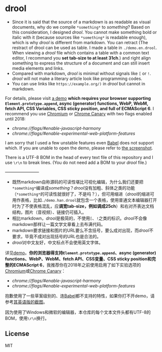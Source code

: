 ﻿# drool

- Since it is said that the source of a markdown is as readable as visual documents, why do we compile `*something*` to *something*? Based on this consideration, I designed *drool*. You cannot make something bold or italic with it (because sources like `*something*` is readable enough), which is why *drool* is different from markdown. You can retract (The restract of drool can be used as table. I made a table in `./demo.en.drool`. When viewing a *drool* file which contains a table with a common text editor, I recommand you **set tab-size to at least 31ch**.) and right align something to express the structure of a document and can still insert media elements and links.
- Compared with markdown, *drool* is minimal without signals like `[` or `!`. *drool* will not make a literary article look like programming codes.
- You can use links like `https://example.org/)` in *drool* but cannot in markdown.

For details, please visit [a demo](https://dou4cc.github.io/drool/demo.html?./demo.en.drool) **which requires your browser supporting `Element.prototype.append`, async (generator) functions, WebP, WebM, fetch API, CSS Variables, CSS sticky position, and full of ECMAScript 6**. I recommend you use [Chromium](https://download-chromium.appspot.com) or [Chrome Canary](https://www.google.com/chrome/browser/canary.html) with two flags enabled until 2018:
- *chrome://flags/#enable-javascript-harmony*
- *chrome://flags/#enable-experimental-web-platform-features*

I am sorry that I used a few unstable features even [Babel](https://babeljs.io) does not support which. If you are unable to open the demo, please refer to [the screenshot](https://dou4cc.github.io/drool/screenshot.en.png).

There is a UTF-8 BOM in the head of every text file of this repository and I use `\r\n` to break lines. (You do not need add a BOM to your *drool* file.)

————————

- 既然markdown自称源码的可读性堪比可视化编辑，为什么我们还要把`*something*`编译成*something*？*drool*没有加粗、斜体之类的功能（`*something*`的可读性就很好了，不是吗？），但可用缩进（*drool*的缩进可用作表格，比如`./demo.han.drool`就包含一个表格，使用普通文本编辑器打开时为了不使表格混乱，应**调宽tab-size，例如调成25ch**）和右对齐表达文档结构，图片（音视频）、链接仍可插入。
- 相比markdown，*drool*是极简的，不使用`[`、`!`之类的标识。*drool*不会像markdown那样让一篇文学文章看上去布满代码。
- markdown要求链接和图片的URL要么不含括号，要么成对出现，而*drool*不要求，毕竟不成对出现括号的URL也是合法的。
- *drool*对中文友好，中文标点不会使用英文字体。

详见[demo](https://dou4cc.github.io/drool/demo.html?./demo.han.drool)。**你的浏览器得支持`Element.prototype.append`、async (generator) functions、WebP、WebM、fetch API、CSS变量、CSS sticky position和完整的ECMAScript 6**，我推荐你在2018年之前使用启用了如下实验选项的[Chromium](https://download-chromium.appspot.com)或[Chrome Canary](https://www.google.com/chrome/browser/canary.html)：
- *chrome://flags/#enable-javascript-harmony*
- *chrome://flags/#enable-experimental-web-platform-features*

抱歉使用了一些草案级别的、连[Babel](https://babeljs.io)都不支持的特性，如果你打不开demo，请参考[其英语版的截图](https://dou4cc.github.io/drool/screenshot.en.png)。

因为使用了Windows和微软的编辑器，本仓库的每个文本文件头都有UTF-8的BOM，使用`\r\n`换行。

## License
MIT
